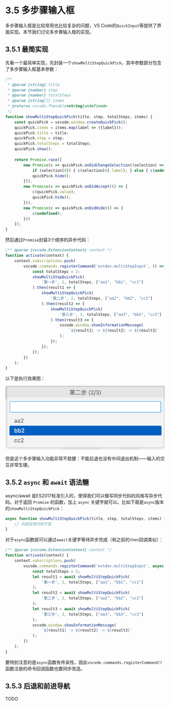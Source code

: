 # 3.5 多步骤输入框

多步骤输入框是比较常用也比较复杂的问题，VS Code的`QuickInput`等提供了界面实现。本节我们讨论多步骤输入框的实现。

## 3.5.1 最简实现

先看一个最简单实现，先封装一个`showMultiStepQuickPick`，其中参数部分包含了多步骤输入框基本参数：

```js
/**
 * @param {string} title
 * @param {number} step
 * @param {number} totalSteps
 * @param {string[]} items
 * @returns vscode.Thenable<string|undefined>
 */
function showMultiStepQuickPick(title, step, totalSteps, items) {
    const quickPick = vscode.window.createQuickPick();
    quickPick.items = items.map(label => ({label}));
    quickPick.title = title;
    quickPick.step = step;
    quickPick.totalSteps = totalSteps;
    quickPick.show();

    return Promise.race([
        new Promise(c => quickPick.onDidChangeSelection((selection) => {
            if (selection[0]) { c(selection[0].label); } else { c(undefined); }
            quickPick.hide();
        })),
        new Promise(c => quickPick.onDidAccept(() => {
            c(quickPick.value);
            quickPick.hide();
        })),
        new Promise(c => quickPick.onDidHide(() => {
            c(undefined);
        }))
    ]);
}
```

然后通过`Promise`封装3个顺序的异步代码：

```js
/** @param {vscode.ExtensionContext} context */
function activate(context) {
    context.subscriptions.push(
        vscode.commands.registerCommand('extdev.multiStepInput', () => {
            const totalSteps = 3;
            showMultiStepQuickPick(
                '第一步', 1, totalSteps, ["aa1", "bb1", "cc1"]
            ).then(result1 => {
                showMultiStepQuickPick(
                    '第二步', 2, totalSteps, ["aa2", "bb2", "cc2"]
                ).then(result2 => {
                    showMultiStepQuickPick(
                        '第三步', 3, totalSteps, ["aa3", "bb3", "cc3"]
                    ).then(result3 => {
                        vscode.window.showInformationMessage(
                            `${result1} -> ${result2} -> ${result3}`
                        );
                    });
                });
            });
        })
    );
}
```

以下是执行效果图：

![](../images/ch3.5-01.png)

但是这个多步骤输入功能非常不稳健：不能后退也没有中间退出机制——输入的交互非常生硬。

## 3.5.2 `async` 和 `await` 语法糖

async/await 是ES2017标准引入的，使得我们可以像写同步代码的风格写异步代码。对于返回 `Promise` 的函数，加上 `async` 关键字就可以。比如下面是`async`版本的`showMultiStepQuickPick`：

```js
async function showMultiStepQuickPick(title, step, totalSteps, items) {
    // 内部实现代码不变
}
```

对于`async`函数就可以通过`await`关键字等待异步完成（和之前的`then`回调类似）：

```js
/** @param {vscode.ExtensionContext} context */
function activate(context) {
	context.subscriptions.push(
		vscode.commands.registerCommand('extdev.multiStepInput', async () => {
			const totalSteps = 3;
			let result1 = await showMultiStepQuickPick(
                '第一步', 1, totalSteps, ["aa1", "bb1", "cc1"]
            );
			let result2 = await showMultiStepQuickPick(
                '第二步', 2, totalSteps, ["aa2", "bb2", "cc2"]
            );
			let result3 = await showMultiStepQuickPick(
                '第三步', 3, totalSteps, ["aa3", "bb3", "cc3"]
            );
			vscode.window.showInformationMessage(
                `${result1} -> ${result2} -> ${result3}`
            );
		})
	);
}
```

要特别注意的是`async`函数有传染性，因此`vscode.commands.registerCommand()`函数注册的命令回调函数也要同步改造。


## 3.5.3 后退和前进导航

TODO

